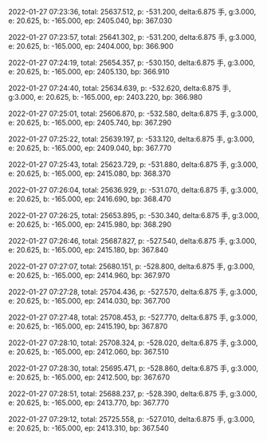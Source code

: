 2022-01-27 07:23:36, total: 25637.512, p: -531.200, delta:6.875 手, g:3.000, e: 20.625, b: -165.000, ep: 2405.040, bp: 367.030

2022-01-27 07:23:57, total: 25641.302, p: -531.200, delta:6.875 手, g:3.000, e: 20.625, b: -165.000, ep: 2404.000, bp: 366.900

2022-01-27 07:24:19, total: 25654.357, p: -530.150, delta:6.875 手, g:3.000, e: 20.625, b: -165.000, ep: 2405.130, bp: 366.910

2022-01-27 07:24:40, total: 25634.639, p: -532.620, delta:6.875 手, g:3.000, e: 20.625, b: -165.000, ep: 2403.220, bp: 366.980

2022-01-27 07:25:01, total: 25606.870, p: -532.580, delta:6.875 手, g:3.000, e: 20.625, b: -165.000, ep: 2405.740, bp: 367.290

2022-01-27 07:25:22, total: 25639.197, p: -533.120, delta:6.875 手, g:3.000, e: 20.625, b: -165.000, ep: 2409.040, bp: 367.770

2022-01-27 07:25:43, total: 25623.729, p: -531.880, delta:6.875 手, g:3.000, e: 20.625, b: -165.000, ep: 2415.080, bp: 368.370

2022-01-27 07:26:04, total: 25636.929, p: -531.070, delta:6.875 手, g:3.000, e: 20.625, b: -165.000, ep: 2416.690, bp: 368.470

2022-01-27 07:26:25, total: 25653.895, p: -530.340, delta:6.875 手, g:3.000, e: 20.625, b: -165.000, ep: 2415.980, bp: 368.290

2022-01-27 07:26:46, total: 25687.827, p: -527.540, delta:6.875 手, g:3.000, e: 20.625, b: -165.000, ep: 2415.180, bp: 367.840

2022-01-27 07:27:07, total: 25680.151, p: -528.800, delta:6.875 手, g:3.000, e: 20.625, b: -165.000, ep: 2414.960, bp: 367.970

2022-01-27 07:27:28, total: 25704.436, p: -527.570, delta:6.875 手, g:3.000, e: 20.625, b: -165.000, ep: 2414.030, bp: 367.700

2022-01-27 07:27:48, total: 25708.453, p: -527.770, delta:6.875 手, g:3.000, e: 20.625, b: -165.000, ep: 2415.190, bp: 367.870

2022-01-27 07:28:10, total: 25708.324, p: -528.020, delta:6.875 手, g:3.000, e: 20.625, b: -165.000, ep: 2412.060, bp: 367.510

2022-01-27 07:28:30, total: 25695.471, p: -528.860, delta:6.875 手, g:3.000, e: 20.625, b: -165.000, ep: 2412.500, bp: 367.670

2022-01-27 07:28:51, total: 25688.237, p: -528.390, delta:6.875 手, g:3.000, e: 20.625, b: -165.000, ep: 2413.770, bp: 367.770

2022-01-27 07:29:12, total: 25725.558, p: -527.010, delta:6.875 手, g:3.000, e: 20.625, b: -165.000, ep: 2413.310, bp: 367.540